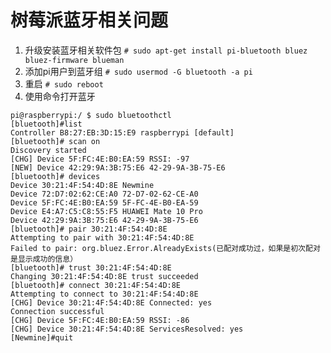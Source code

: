树莓派蓝牙相关问题
==

1. 升级安装蓝牙相关软件包
`# sudo apt-get install pi-bluetooth bluez bluez-firmware blueman`
2. 添加pi用户到蓝牙组
`# sudo usermod -G bluetooth -a pi`
3. 重启
`# sudo reboot`
4. 使用命令打开蓝牙
```
pi@raspberrypi:/ $ sudo bluetoothctl
[bluetooth]#list
Controller B8:27:EB:3D:15:E9 raspberrypi [default]
[bluetooth]# scan on
Discovery started
[CHG] Device 5F:FC:4E:B0:EA:59 RSSI: -97
[NEW] Device 42:29:9A:3B:75:E6 42-29-9A-3B-75-E6
[bluetooth]# devices
Device 30:21:4F:54:4D:8E Newmine
Device 72:D7:02:62:CE:A0 72-D7-02-62-CE-A0
Device 5F:FC:4E:B0:EA:59 5F-FC-4E-B0-EA-59
Device E4:A7:C5:C8:55:F5 HUAWEI Mate 10 Pro
Device 42:29:9A:3B:75:E6 42-29-9A-3B-75-E6
[bluetooth]# pair 30:21:4F:54:4D:8E
Attempting to pair with 30:21:4F:54:4D:8E
Failed to pair: org.bluez.Error.AlreadyExists(已配对成功过，如果是初次配对是显示成功的信息）
[bluetooth]# trust 30:21:4F:54:4D:8E
Changing 30:21:4F:54:4D:8E trust succeeded
[bluetooth]# connect 30:21:4F:54:4D:8E
Attempting to connect to 30:21:4F:54:4D:8E
[CHG] Device 30:21:4F:54:4D:8E Connected: yes
Connection successful
[CHG] Device 5F:FC:4E:B0:EA:59 RSSI: -86
[CHG] Device 30:21:4F:54:4D:8E ServicesResolved: yes
[Newmine]#quit
```
